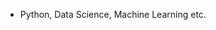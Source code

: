 - Python, Data Science, Machine Learning etc.

<!---
PradHolla/PradHolla is a ✨ special ✨ repository because its `README.md` (this file) appears on your GitHub profile.
You can click the Preview link to take a look at your changes.
--->
